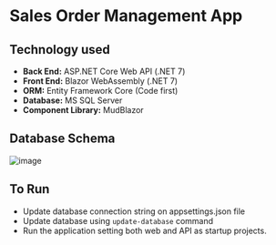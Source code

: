 # Sales Order Management App

## Technology used
* **Back End:** ASP.NET Core Web API (.NET 7)
* **Front End:** Blazor WebAssembly (.NET 7)
* **ORM:** Entity Framework Core (Code first)
* **Database:** MS SQL Server
* **Component Library:** MudBlazor

## Database Schema
![image](https://user-images.githubusercontent.com/24509506/217914601-5674d555-c0af-4207-ac09-172fe834e9fe.png)

## To Run
* Update database connection string on appsettings.json file
* Update database using `update-database` command
* Run the application setting both web and API as startup projects.

